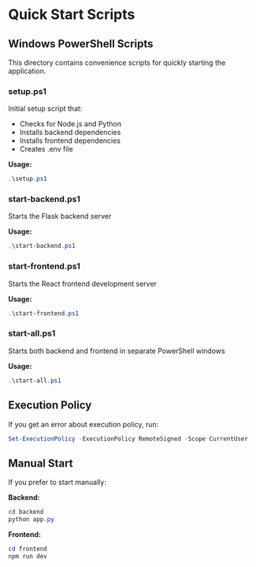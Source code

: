 # Quick Start Scripts

## Windows PowerShell Scripts

This directory contains convenience scripts for quickly starting the application.

### setup.ps1
Initial setup script that:
- Checks for Node.js and Python
- Installs backend dependencies
- Installs frontend dependencies
- Creates .env file

**Usage:**
```powershell
.\setup.ps1
```

### start-backend.ps1
Starts the Flask backend server

**Usage:**
```powershell
.\start-backend.ps1
```

### start-frontend.ps1
Starts the React frontend development server

**Usage:**
```powershell
.\start-frontend.ps1
```

### start-all.ps1
Starts both backend and frontend in separate PowerShell windows

**Usage:**
```powershell
.\start-all.ps1
```

## Execution Policy

If you get an error about execution policy, run:
```powershell
Set-ExecutionPolicy -ExecutionPolicy RemoteSigned -Scope CurrentUser
```

## Manual Start

If you prefer to start manually:

**Backend:**
```powershell
cd backend
python app.py
```

**Frontend:**
```powershell
cd frontend
npm run dev
```
